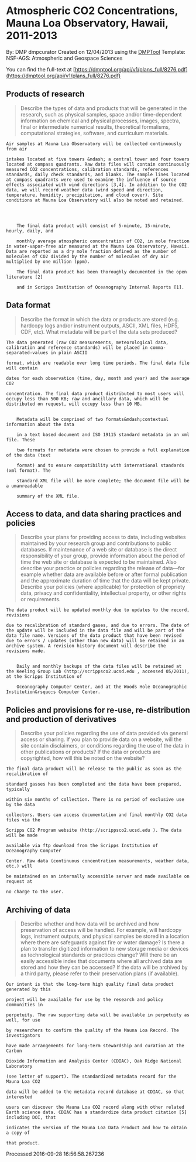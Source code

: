 # Atmospheric CO2 Concentrations, Mauna Loa Observatory, Hawaii, 2011-2013

By: DMP dmpcurator
Created on 12/04/2013 using the [DMPTool](https://dmp.cdlib.org/) Template: NSF-AGS: Atmospheric and Geospace Sciences

You can find the full-text at [https://dmptool.org/api/v1/plans_full/8276.pdf](https://dmptool.org/api/v1/plans_full/8276.pdf) 

## Products of research

> Describe the types of data and products that will be generated in the research, such as physical samples, space and/or time-dependent information on chemical and physical processes, images, spectra, final or intermediate numerical results, theoretical formalisms, computational strategies, software, and curriculum materials.


	Air samples at Mauna Loa Observatory will be collected continuously from air

	intakes located at five towers &ndash; a central tower and four towers located at compass quadrants. Raw data files will contain continuously measured CO2 concentrations, calibration standards, references standards, daily check standards, and blanks. The sample lines located at compass quadrants were used to examine the influence of source effects associated with wind directions [3,4]. In addition to the CO2 data, we will record weather data (wind speed and direction, temperature, humidity, precipitation, and cloud cover). Site conditions at Mauna Loa Observatory will also be noted and retained.

	

	
		The final data product will consist of 5-minute, 15-minute, hourly, daily, and
	
		monthly average atmospheric concentration of CO2, in mole fraction in water-vapor-free air measured at the Mauna Loa Observatory, Hawaii. Data are reported as a dry mole fraction defined as the number of molecules of CO2 divided by the number of molecules of dry air multiplied by one million (ppm).
	
		The final data product has been thoroughly documented in the open literature [2]
	
		and in Scripps Institution of Oceanography Internal Reports [1].


	


## Data format

> Describe the format in which the data or products are stored (e.g. hardcopy logs and/or instrument outputs, ASCII, XML files, HDF5, CDF, etc). What metadata will be part of the data sets produced?


	The data generated (raw CO2 measurements, meteorological data, calibration and reference standards) will be placed in comma-separated-values in plain ASCII

	format, which are readable over long time periods. The final data file will contain

	dates for each observation (time, day, month and year) and the average CO2

	concentration. The final data product distributed to most users will occupy less than 500 KB; raw and ancillary data, which will be distributed on request, will occupy less than 10 MB.

	
		Metadata will be comprised of two formats&mdash;contextual information about the data
	
		in a text based document and ISO 19115 standard metadata in an xml file. These
	
		two formats for metadata were chosen to provide a full explanation of the data (text
	
		format) and to ensure compatibility with international standards (xml format). The
	
		standard XML file will be more complete; the document file will be a umanreadable
	
		summary of the XML file.


	


## Access to data, and data sharing practices and policies

> Describe your plans for providing access to data, including websites maintained by your research group and contributions to public databases. If maintenance of a web site or database is the direct responsibility of your group, provide information about the period of time the web site or database is expected to be maintained. Also describe your practice or policies regarding the release of data&#8212;for example whether data are available before or after formal publication and the approximate duration of time that the data will be kept private. Describe your policies (where applicable) for protection of propriety data, privacy and confidentiality, intellectual property, or other rights or requirements.


	The data product will be updated monthly due to updates to the record, revisions

	due to recalibration of standard gases, and due to errors. The date of the update will be included in the data file and will be part of the data file name. Versions of the data product that have been revised due to errors / updates (other than new data) will be retained in an archive system. A revision history document will describe the revisions made.

	
		Daily and monthly backups of the data files will be retained at the Keeling Group Lab (http://scrippsco2.ucsd.edu , accessed 05/2011), at the Scripps Institution of
	
		Oceanography Computer Center, and at the Woods Hole Oceanographic Institution&rsquo;s Computer Center.
	
		
	
		


	


## Policies and provisions for re-use, re-distribution and production of derivatives

> Describe your policies regarding the use of data provided via general access or sharing. If you plan to provide data on a website, will the site contain disclaimers, or conditions regarding the use of the data in other publications or products? If the data or products are copyrighted, how will this be noted on the website?


	The final data product will be release to the public as soon as the recalibration of

	standard gasses has been completed and the data have been prepared, typically

	within six months of collection. There is no period of exclusive use by the data

	collectors. Users can access documentation and final monthly CO2 data files via the

	Scripps CO2 Program website (http://scrippsco2.ucsd.edu ). The data will be made

	available via ftp download from the Scripps Institution of Oceanography Computer

	Center. Raw data (continuous concentration measurements, weather data, etc.) will

	be maintained on an internally accessible server and made available on request at

	no charge to the user.


## Archiving of data

> Describe whether and how data will be archived and how preservation of access will be handled. For example, will hardcopy logs, instrument outputs, and physical samples be stored in a location where there are safeguards against fire or water damage? Is there a plan to transfer digitized information to new storage media or devices as technological standards or practices change? Will there be an easily accessible index that documents where all archived data are stored and how they can be accessed? If the data will be archived by a third party, please refer to their preservation plans (if available).


	Our intent is that the long-term high quality final data product generated by this

	project will be available for use by the research and policy communities in

	perpetuity. The raw supporting data will be available in perpetuity as well, for use

	by researchers to confirm the quality of the Mauna Loa Record. The investigators

	have made arrangements for long-term stewardship and curation at the Carbon

	Dioxide Information and Analysis Center (CDIAC), Oak Ridge National Laboratory

	(see letter of support). The standardized metadata record for the Mauna Loa CO2

	data will be added to the metadata record database at CDIAC, so that interested

	users can discover the Mauna Loa CO2 record along with other related Earth science data. CDIAC has a standardize data product citation [5] including DOI, that

	indicates the version of the Mauna Loa Data Product and how to obtain a copy of

	that product.

	


Processed 2016-09-28 16:56:58.267236
